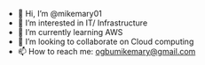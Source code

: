 - 👋 Hi, I’m @mikemary01
- 👀 I’m interested in IT/ Infrastructure
- 🌱 I’m currently learning AWS
- 💞️ I’m looking to collaborate on Cloud computing
- 📫 How to reach me: ogbumikemary@gmail.com

<!---
mikemary01/mikemary01 is a ✨ special ✨ repository because its `README.md` (this file) appears on your GitHub profile.
You can click the Preview link to take a look at your changes.
--->
